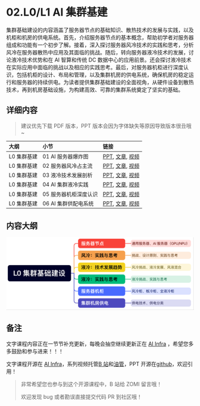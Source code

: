 <!--Copyright © ZOMI 适用于[License](https://github.com/Infrasys-AI/AIInfra)版权许可-->

# 02.L0/L1 AI 集群基建

集群基础建设的内容涵盖了服务器节点的基础知识、散热技术的发展与实践，以及机柜和机房的供电系统。首先，介绍服务器节点的基本概念，帮助初学者对服务器组成和功能有一个初步了解。接着，深入探讨服务器风冷技术的实践和思考，分析风冷在服务器散热中应用及其面临的挑战。随后，转向服务器液冷技术的发展，讨论液冷技术优势和在 AI 智算和传统 DC 数据中心的应用前景。还会探讨液冷技术在实际应用中面临的挑战以及相应的实践思考。最后，对服务器机柜进行深度认识，包括机柜的设计、布局和管理，以及集群机房的供电系统，确保机房的稳定运行和服务器的持续供电。为读者提供集群基础建设的全面视角，从硬件设备到散热技术，再到机房基础设施，为构建高效、可靠的集群系统奠定了坚实的基础。

## 详细内容

> 建议优先下载 PDF 版本，PPT 版本会因为字体缺失等原因导致版本很丑哦~

| 大纲 | 小节 | 链接 |
|:--- |:---- |:-------------------- |
| L0 集群基建 | 01 AI 服务器爆炸图  | [PPT](./01Server.pdf), [文章](./01Server.md), [视频](https://www.bilibili.com/video/BV1DktBzLEvb) |
| L0 集群基建 | 02 服务器风冷占主流  | [PPT](./02AirCool.pdf), [文章](./02AirCool.md), [视频](https://www.bilibili.com/video/BV1mftyzZEB9) |
| L0 集群基建 | 03 液冷技术发展剖析 | [PPT](./03LiquidBase.pdf), [文章](./03LiquidBase.md), [视频](https://www.bilibili.com/video/BV1EvtYz1EXF) |
| L0 集群基建 | 04 AI 集群液冷实践  | [PPT](./04LiquidCool.pdf), [文章](./04LiquidCool.md), [视频](https://www.bilibili.com/video/BV1FjbMz1E7u) |
| L0 集群基建 | 05 服务器机柜深度认识  | [PPT](./05ServerRack.pdf), [文章](./05ServerRack.md), [视频](https://www.bilibili.com/video/BV1DwtSzGE7Q) |
| L0 集群基建 | 06 AI 集群供配电系统  | [PPT](./06Others.pdf), [文章](./06Others.md), [视频](https://www.bilibili.com/video/BV1UHtZzhEYJ) |

## 内容大纲

![](./images/00outline.png)

## 备注

文字课程内容正在一节节补充更新，每晚会抽空继续更新正在 [AI Infra](https://infrasys-ai.github.io/aiinfra-docs) ，希望您多多鼓励和参与进来！！！

文字课程开源在 [AI Infra](https://infrasys-ai.github.io/aiinfra-docs)，系列视频托管[B 站](https://space.bilibili.com/517221395)和[油管](https://www.youtube.com/@ZOMI666/playlists)，PPT 开源在[github](https://github.com/Infrasys-AI/AIInfra)，欢迎引用！

> 非常希望您也参与到这个开源课程中，B 站给 ZOMI 留言哦！
>
> 欢迎发现 bug 或者勘误直接提交代码 PR 到社区哦！

